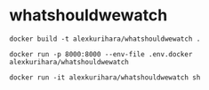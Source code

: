 # whatshouldwewatch

```
docker build -t alexkurihara/whatshouldwewatch .
```
```
docker run -p 8000:8000 --env-file .env.docker alexkurihara/whatshouldwewatch
```
```
docker run -it alexkurihara/whatshouldwewatch sh
```
